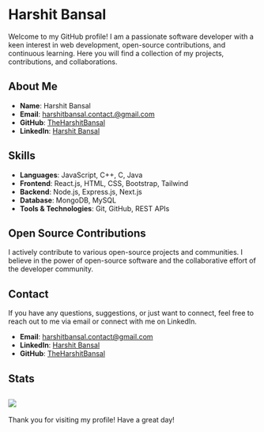 # Harshit Bansal

Welcome to my GitHub profile! I am a passionate software developer with a keen interest in web development, open-source contributions, and continuous learning. Here you will find a collection of my projects, contributions, and collaborations.

## About Me

- **Name**: Harshit Bansal
- **Email**: harshitbansal.contact.@gmail.com
- **GitHub**: [TheHarshitBansal](https://github.com/TheHarshitBansal)
- **LinkedIn**: [Harshit Bansal](https://www.linkedin.com/in/theharshitbansal/)

## Skills

- **Languages**: JavaScript, C++, C, Java
- **Frontend**: React.js, HTML, CSS, Bootstrap, Tailwind
- **Backend**: Node.js, Express.js, Next.js
- **Database**: MongoDB, MySQL
- **Tools & Technologies**: Git, GitHub, REST APIs
  
## Open Source Contributions

I actively contribute to various open-source projects and communities. I believe in the power of open-source software and the collaborative effort of the developer community.

## Contact

If you have any questions, suggestions, or just want to connect, feel free to reach out to me via email or connect with me on LinkedIn.

- **Email**: harshitbansal.contact@gmail.com
- **LinkedIn**: [Harshit Bansal](https://www.linkedin.com/in/theharshitbansal/)
- **GitHub**: [TheHarshitBansal](https://github.com/TheHarshitBansal)

## Stats

![](https://komarev.com/ghpvc/?username=TheHarshitBansal&color=blue&style=plastic)
---

Thank you for visiting my profile! Have a great day!
